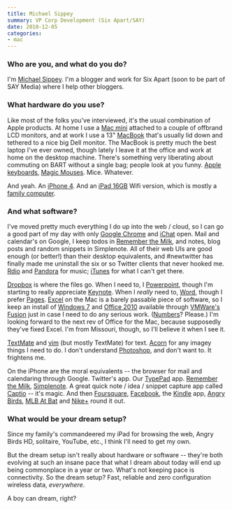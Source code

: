```yaml
---
title: Michael Sippey
summary: VP Corp Development (Six Apart/SAY)
date: 2010-12-05
categories:
- mac
---
```


### Who are you, and what do you do?

I'm [Michael Sippey](http://www.sippey.com/ "Michael's website."). I'm a blogger and work for Six Apart (soon to be part of SAY Media) where I help other bloggers.

### What hardware do you use?

Like most of the folks you've interviewed, it's the usual combination of Apple products. At home I use a [Mac mini][mac-mini] attached to a couple of offbrand LCD monitors, and at work I use a 13" [MacBook][] that's usually lid down and tethered to a nice big Dell monitor. The MacBook is pretty much the best laptop I've ever owned, though lately I leave it at the office and work at home on the desktop machine. There's something very liberating about commuting on BART without a single bag; people look at you funny. [Apple keyboards][keyboard], [Magic Mouses][magic-mouse]. Mice. Whatever.

And yeah. An [iPhone 4][iphone-4]. And an [iPad 16GB][ipad] Wifi version, which is mostly a [family computer](http://www.sippey.com/2010/01/the-ipad-is-the-family-computer.html "Michael's post on the iPad.").

### And what software?

I've moved pretty much everything I do up into the web / cloud, so I can go a good part of my day with only [Google Chrome][chrome] and [iChat][] open. Mail and calendar's on Google, I keep todos in [Remember the Milk][remember-the-milk], and notes, blog posts and random snippets in Simplenote. All of their web UIs are good enough (or better!) than their desktop equivalents, and #newtwitter has finally made me uninstall the six or so Twitter clients that never hooked me. [Rdio][] and [Pandora][] for music; [iTunes][] for what I can't get there.

[Dropbox][] is where the files go. When I need to, I [Powerpoint][], though I'm starting to really appreciate [Keynote][]. When I *really* need to, [Word][], though I prefer [Pages][]. [Excel][] on the Mac is a barely passable piece of software, so I keep an install of [Windows 7][windows-7] and [Office 2010][office] available through [VMWare's Fusion][vmware-fusion] just in case I need to do any serious work. ([Numbers][]? Please.) I'm looking forward to the next rev of Office for the Mac, because supposedly they've fixed Excel. I'm from Missouri, though, so I'll believe it when I see it.

[TextMate][] and [vim][] (but mostly TextMate) for text. [Acorn][] for any imagey things I need to do. I don't understand [Photoshop][], and don't want to. It frightens me.

On the iPhone are the moral equivalents -- the browser for mail and calendaring through Google. Twitter's app. Our [TypePad][typepad-ios] app. [Remember the Milk][remember-the-milk-ios], [Simplenote][simplenote-ios]. A great quick note / idea / snippet capture app called [Captio][captio-ios] -- it's magic. And then [Foursquare][foursquare-ios], [Facebook][facebook-ios], the [Kindle][kindle-ios] app, [Angry Birds][angry-birds-ios], [MLB At Bat][mlb-at-bat-ios] and [Nike+][nike-plus] round it out.

### What would be your dream setup?

Since my family's commandeered my iPad for browsing the web, Angry Birds HD, solitaire, YouTube, etc., I think I'll need to get my own.

But the dream setup isn't really about hardware or software -- they're both evolving at such an insane pace that what I dream about today will end up being commonplace in a year or two. What's not keeping pace is connectivity. So the dream setup? Fast, reliable and zero configuration wireless data, *everywhere*.

A boy can dream, right?

[acorn]: https://flyingmeat.com/acorn/ "An image editor for the Mac."
[angry-birds-ios]: http://web.archive.org/web/20190615074416/https://apps.apple.com/us/app/angry-birds/id343200656 "A game involving slingshots, birds and pigs."
[captio-ios]: https://captio.co/ "An iPhone app for quickly capturing notes/ideas."
[chrome]: https://www.google.com/intl/en/chrome/ "A WebKit-based browser, where each tab runs in its own thread."
[dropbox]: https://www.dropbox.com/ "Online syncing and storage."
[excel]: https://www.microsoft.com/en-us/microsoft-365/excel "A spreadsheet application."
[facebook-ios]: https://apps.apple.com/us/app/facebook/id284882215 "An iPhone app for accessing Facebook."
[foursquare-ios]: https://apps.apple.com/us/app/foursquare/id306934924 "An iPhone client for the social location game."
[ichat]: https://en.wikipedia.org/wiki/IChat "An AIM/Jabber client included with Mac OS X."
[ipad]: https://www.apple.com/ipad/ "A tablet device."
[iphone-4]: https://en.wikipedia.org/wiki/IPhone_4 "A smartphone."
[itunes]: https://www.apple.com/itunes/ "A jukebox application and online store."
[keyboard]: https://www.apple.com/us/shop/goto/mac/accessories "The keyboard."
[keynote]: https://www.apple.com/keynote/ "Presentation software for the Mac."
[kindle-ios]: https://apps.apple.com/gb/app/kindle/id302584613 "An iPhone app for accessing Kindle content from Amazon."
[mac-mini]: https://www.apple.com/mac-mini/ "A small desktop computer."
[macbook]: https://en.wikipedia.org/wiki/MacBook "A laptop."
[magic-mouse]: https://en.wikipedia.org/wiki/Magic_Mouse "A multi-touch mouse."
[mlb-at-bat-ios]: http://web.archive.org/web/20180218144228/http://m.mlb.com:80/apps/atbat "An iPhone baseball app for viewing scores and streaming matches."
[nike-plus]: https://www.nike.com/member/profile "A software/hardware combo for tracking your running."
[numbers]: https://www.apple.com/numbers/ "A spreadsheet application for the Mac."
[office]: https://www.microsoft.com/en-us/microsoft-365 "An office productivity suite."
[pages]: https://www.apple.com/pages/ "A Mac word processor and layout tool from Apple."
[pandora]: http://www.pandora.com/restricted "A personalised Internet radio station."
[photoshop]: https://www.adobe.com/products/photoshop.html "A bitmap image editor."
[powerpoint]: https://www.microsoft.com/en-us/microsoft-365/powerpoint "Presentation software."
[rdio]: http://web.archive.org/web/20151209115835/http://www.rdio.com:80/home/en-us/ "A music streaming service."
[remember-the-milk-ios]: https://www.rememberthemilk.com/services/iphone/ "An iPhone client for the task/to-do service."
[remember-the-milk]: https://www.rememberthemilk.com/ "An online task/to-do list service."
[simplenote-ios]: https://apps.apple.com/us/app/simplenote/id289429962 "A note app with cloud syncing."
[textmate]: https://macromates.com/ "A text editor for the Mac."
[typepad-ios]: https://apps.apple.com/us/app/typepad/id281944480 "An iPhone client for the TypePad blogging platform."
[vim]: https://www.vim.org/ "A command-line text editor."
[vmware-fusion]: http://web.archive.org/web/20221223060906/https://www.vmware.com/products/fusion.html "A PC emulator for the Mac."
[windows-7]: https://en.wikipedia.org/wiki/Windows_7 "An operating system."
[word]: https://www.microsoft.com/en-us/microsoft-365/word "A document editor."
